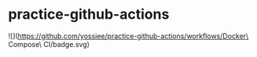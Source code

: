 # practice-github-actions

![](https://github.com/yossiee/practice-github-actions/workflows/Docker\ Compose\ CI/badge.svg)
